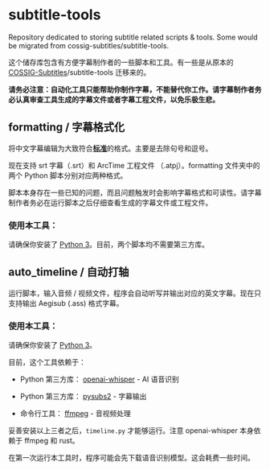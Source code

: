 # subtitle-tools
Repository dedicated to storing subtitle related scripts &amp; tools. Some would be migrated from cossig-subtitles/subtitle-tools.

这个储存库包含有方便字幕制作者的一些脚本和工具。有一些是从原本的 [COSSIG-Subtitles](https://github.com/COSSIG/COSSIG-Subtitles)/subtitle-tools 迁移来的。


**请务必注意：自动化工具只能帮助你制作字幕，不能替代你工作。请字幕制作者务必认真审查工具生成的字幕文件或者字幕工程文件，以免乐极生悲。**


## formatting / 字幕格式化
将中文字幕编辑为大致符合[**标准**](https://github.com/COSSIG/COSSIG-Subtitles/blob/main/SUBTITLE-STANDARD.md)的格式。主要是去除句号和逗号。

现在支持 srt 字幕（.srt）和 ArcTime 工程文件 （.atpj）。formatting 文件夹中的两个 Python 脚本分别对应两种格式。

脚本本身存在一些已知的问题，而且问题触发时会影响字幕格式和可读性。请字幕制作者务必在运行脚本之后仔细查看生成的字幕文件或工程文件。


### 使用本工具：
请确保你安装了 [Python 3](https://www.python.org/downloads/)。目前，两个脚本均不需要第三方库。

## auto_timeline / 自动打轴
运行脚本，输入音频 / 视频文件，程序会自动听写并输出对应的英文字幕。现在只支持输出 Aegisub (.ass) 格式字幕。

### 使用本工具：
请确保你安装了 [Python 3](https://www.python.org/downloads/)。

目前，这个工具依赖于：

* Python 第三方库： [openai-whisper](https://github.com/openai/whisper/) - AI 语音识别 

* Python 第三方库： [pysubs2](https://github.com/tkarabela/pysubs2) - 字幕输出

* 命令行工具： [ffmpeg](https://ffmpeg.org/) - 音视频处理

妥善安装以上三者之后，`timeline.py` 才能够运行。注意 openai-whisper 本身依赖于 ffmpeg 和 rust。

在第一次运行本工具时，程序可能会先下载语音识别模型。这会耗费一些时间。